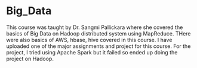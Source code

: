 # Big_Data
This course was taught by Dr. Sangmi Pallickara where she covered the basics of Big Data on Hadoop distributed system using MapReduce. THere were also basics of AWS, hbase, hive covered in this course. I have uploaded one of the major assignments and project for this course. For the project, I tried using Apache Spark but it failed so ended up doing the project on Hadoop.
